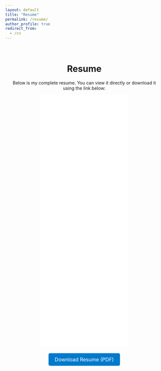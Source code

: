 ```yaml
---
layout: default
title: "Resume"
permalink: /resume/
author_profile: true
redirect_from:
  - /cv
---
```


<div class="cv-container">
  <h1>Resume</h1>
  <p>
    Below is my complete resume. You can view it directly or download it using the link below:
  </p>
  <iframe src="/files/adam_resume_august_2025_jan.pdf" width="60%" height="800px" style="border: none;"></iframe>
  <p style="text-align: center; margin-top: 20px;">
    <a href="/files/adam_resume_august_2025_jan.pdf" target="_blank" class="btn">Download Resume (PDF)</a>
  </p>
</div>

<style>
.cv-container {
  text-align: center;
  padding: 20px;
}

.cv-container .btn {
  display: inline-block;
  padding: 10px 20px;
  font-size: 16px;
  color: #fff;
  background-color: #007acc;
  text-decoration: none;
  border-radius: 5px;
  transition: background-color 0.3s ease;
}

.cv-container .btn:hover {
  background-color: #005a99;
}
</style>
